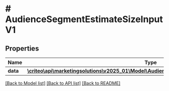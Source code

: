# # AudienceSegmentEstimateSizeInputV1

## Properties

Name | Type | Description | Notes
------------ | ------------- | ------------- | -------------
**data** | [**\criteo\api\marketingsolutions\v2025_01\Model\AudienceSegmentSizeEstimationEntityV1Resource**](AudienceSegmentSizeEstimationEntityV1Resource.md) |  | [optional]

[[Back to Model list]](../../README.md#models) [[Back to API list]](../../README.md#endpoints) [[Back to README]](../../README.md)
